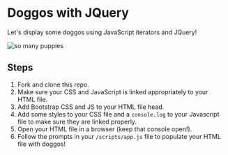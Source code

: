 # Doggos with JQuery

Let's display some doggos using JavaScript iterators and JQuery!

![so many puppies](https://www.reactiongifs.us/wp-content/uploads/2018/02/giphy-downsized.gif)

## Steps
1. Fork and clone this repo.
1. Make sure your CSS and JavaScript is linked appropriately to your HTML file.
1. Add Bootstrap CSS and JS to your HTML file head.
1. Add some styles to your CSS file and a `console.log` to your Javascript file to make sure they are linked properly. 
1. Open your HTML file in a browser (keep that console open!).
1. Follow the prompts in your `/scripts/app.js` file to populate your HTML file with doggos!
